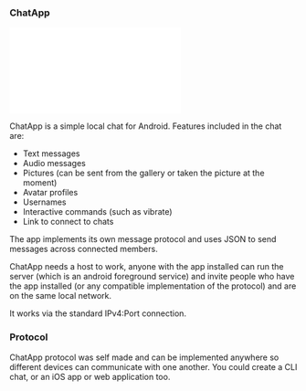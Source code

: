 ### ChatApp
![Preview Images](Preview.md)

ChatApp is a simple local chat for Android. Features included in the chat are:
- Text messages
- Audio messages
- Pictures (can be sent from the gallery or taken the picture at the moment)
- Avatar profiles
- Usernames
- Interactive commands (such as vibrate)
- Link to connect to chats

The app implements its own message protocol and uses JSON to send messages across connected members.

ChatApp needs a host to work, anyone with the app installed can run the server (which is an android foreground service) and invite
people who have the app installed (or any compatible implementation of the protocol) and are on the same local network.

It works via the standard IPv4:Port connection.

### Protocol
ChatApp protocol was self made and can be implemented anywhere so different devices can communicate with one another. You
could create a CLI chat, or an iOS app or web application too.
